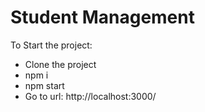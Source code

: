 # Student Management

To Start the project:
- Clone the project
- npm i
- npm start
- Go to url: http://localhost:3000/

